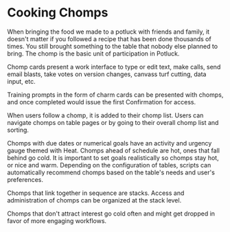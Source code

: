 # Cooking Chomps

When bringing the food we made to a potluck with friends and family, it doesn't matter if you followed a recipe that has been done thousands of times. You still brought something to the table that nobody else planned to bring. The chomp is the basic unit of participation in Potluck.

Chomp cards present a work interface to type or edit text, make calls, send email blasts, take votes on version changes, canvass turf cutting, data input, etc. 

Training prompts in the form of charm cards can be presented with chomps, and once completed would issue the first Confirmation for access. 

When users follow a chomp, it is added to their chomp list. Users can navigate chomps on table pages or by going to their overall chomp list and sorting.

Chomps with due dates or numerical goals have an activity and urgency gauge themed with Heat. Chomps ahead of schedule are hot, ones that fall behind go cold. It is important to set goals realistically so chomps stay hot, or nice and warm. Depending on the configuration of tables, scripts can automatically recommend chomps based on the table's needs and user's preferences.

Chomps that link together in sequence are stacks. Access and administration of chomps can be organized at the stack level.  

Chomps that don't attract interest go cold often and might get dropped in favor of more engaging workflows. 



